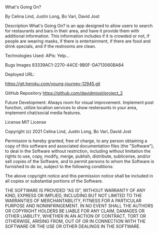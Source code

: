 What's Going On?

By Celina Lind, Justin Long, Bo Vari, David Jost

Description
What's Going On? is an app designed to allow users to search for restaurants and bars in their area, and have it provide them with additional information. This information includes if it is crowded or not, if people are wearing masks, if there is entertainment, if there are food and drink specials, and if the restrooms are clean.

Technologies Used:
APIs: Yelp...

Bugs
Images
83339AC1-2270-44CE-9B0F-DA713060BA84

Deployed URL:

https://git.heroku.com/young-journey-12945.git

GitHub Repository
https://github.com/davidmjost/project_2

Future Development:
Always room for visual improvement. Implement post function, utilize location services to show resteraunts in your area, implement chat/social media features.

License
MIT License

Copyright (c) 2021 Celina Lind, Justin Long, Bo Vari, David Jost

Permission is hereby granted, free of charge, to any person obtaining a copy of this software and associated documentation files (the "Software"), to deal in the Software without restriction, including without limitation the rights to use, copy, modify, merge, publish, distribute, sublicense, and/or sell copies of the Software, and to permit persons to whom the Software is furnished to do so, subject to the following conditions:

The above copyright notice and this permission notice shall be included in all copies or substantial portions of the Software.

THE SOFTWARE IS PROVIDED "AS IS", WITHOUT WARRANTY OF ANY KIND, EXPRESS OR IMPLIED, INCLUDING BUT NOT LIMITED TO THE WARRANTIES OF MERCHANTABILITY, FITNESS FOR A PARTICULAR PURPOSE AND NONINFRINGEMENT. IN NO EVENT SHALL THE AUTHORS OR COPYRIGHT HOLDERS BE LIABLE FOR ANY CLAIM, DAMAGES OR OTHER LIABILITY, WHETHER IN AN ACTION OF CONTRACT, TORT OR OTHERWISE, ARISING FROM, OUT OF OR IN CONNECTION WITH THE SOFTWARE OR THE USE OR OTHER DEALINGS IN THE SOFTWARE.
